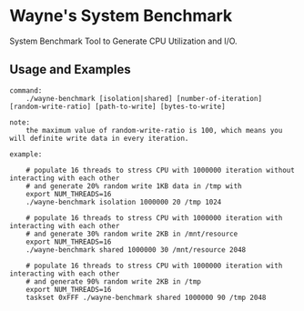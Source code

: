 # Wayne's System Benchmark

System Benchmark Tool to Generate CPU Utilization and I/O.

## Usage and Examples


	command:
		./wayne-benchmark [isolation|shared] [number-of-iteration] [random-write-ratio] [path-to-write] [bytes-to-write]

	note:
		the maximum value of random-write-ratio is 100, which means you will definite write data in every iteration.

	example:

		# populate 16 threads to stress CPU with 1000000 iteration without interacting with each other
		# and generate 20% random write 1KB data in /tmp with
		export NUM_THREADS=16
		./wayne-benchmark isolation 1000000 20 /tmp 1024

		# populate 16 threads to stress CPU with 1000000 iteration with interacting with each other
		# and generate 30% random write 2KB in /mnt/resource
		export NUM_THREADS=16
		./wayne-benchmark shared 1000000 30 /mnt/resource 2048

		# populate 16 threads to stress CPU with 1000000 iteration with interacting with each other
		# and generate 90% random write 2KB in /tmp
		export NUM_THREADS=16
		taskset 0xFFF ./wayne-benchmark shared 1000000 90 /tmp 2048
